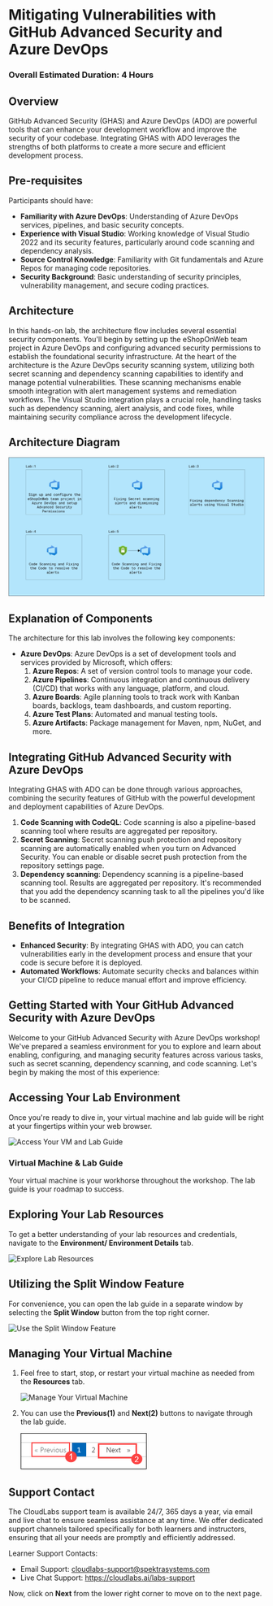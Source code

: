 # Mitigating Vulnerabilities with GitHub Advanced Security and Azure DevOps
### Overall Estimated Duration: 4 Hours
## Overview

GitHub Advanced Security (GHAS) and Azure DevOps (ADO) are powerful tools that can enhance your development workflow and improve the security of your codebase. Integrating GHAS with ADO leverages the strengths of both platforms to create a more secure and efficient development process.

## Pre-requisites

Participants should have:
* **Familiarity with Azure DevOps**: Understanding of Azure DevOps services, pipelines, and basic security concepts.
* **Experience with Visual Studio**: Working knowledge of Visual Studio 2022 and its security features, particularly around code scanning and dependency analysis.
* **Source Control Knowledge**: Familiarity with Git fundamentals and Azure Repos for managing code repositories.
* **Security Background**: Basic understanding of security principles, vulnerability management, and secure coding practices.

## Architecture
In this hands-on lab, the architecture flow includes several essential security components. You'll begin by setting up the eShopOnWeb team project in Azure DevOps and configuring advanced security permissions to establish the foundational security infrastructure. At the heart of the architecture is the Azure DevOps security scanning system, utilizing both secret scanning and dependency scanning capabilities to identify and manage potential vulnerabilities. These scanning mechanisms enable smooth integration with alert management systems and remediation workflows. The Visual Studio integration plays a crucial role, handling tasks such as dependency scanning, alert analysis, and code fixes, while maintaining security compliance across the development lifecycle.
## Architecture Diagram
![Architecture Diagram](media/arch.png)
## Explanation of Components
The architecture for this lab involves the following key components:

- **Azure DevOps**: Azure DevOps is a set of development tools and services provided by Microsoft, which offers:
    1. **Azure Repos**: A set of version control tools to manage your code.
    2. **Azure Pipelines**: Continuous integration and continuous delivery (CI/CD) that works with any language, platform, and cloud.
    3. **Azure Boards**: Agile planning tools to track work with Kanban boards, backlogs, team dashboards, and custom reporting.
    4. **Azure Test Plans**: Automated and manual testing tools.
    5. **Azure Artifacts**: Package management for Maven, npm, NuGet, and more.

## Integrating GitHub Advanced Security with Azure DevOps

Integrating GHAS with ADO can be done through various approaches, combining the security features of GitHub with the powerful development and deployment capabilities of Azure DevOps.

1. **Code Scanning with CodeQL**: Code scanning is also a pipeline-based scanning tool where results are aggregated per repository.
2. **Secret Scanning**: Secret scanning push protection and repository scanning are automatically enabled when you turn on Advanced Security. You can enable or disable secret push protection from the repository settings page.
3. **Dependency scanning**: Dependency scanning is a pipeline-based scanning tool. Results are aggregated per repository. It's recommended that you add the dependency scanning task to all the pipelines you'd like to be scanned.

## Benefits of Integration

- **Enhanced Security**: By integrating GHAS with ADO, you can catch vulnerabilities early in the development process and ensure that your code is secure before it is deployed.
- **Automated Workflows**: Automate security checks and balances within your CI/CD pipeline to reduce manual effort and improve efficiency.

## Getting Started with Your GitHub Advanced Security with Azure DevOps
 
Welcome to your GitHub Advanced Security with Azure DevOps workshop! We've prepared a seamless environment for you to explore and learn about enabling, configuring, and managing security features across various tasks, such as secret scanning, dependency scanning, and code scanning. Let's begin by making the most of this experience:
 
## Accessing Your Lab Environment
 
Once you're ready to dive in, your virtual machine and lab guide will be right at your fingertips within your web browser.
 
  ![Access Your VM and Lab Guide](media/labguide-1.png)

### Virtual Machine & Lab Guide
 
Your virtual machine is your workhorse throughout the workshop. The lab guide is your roadmap to success.
 
## Exploring Your Lab Resources
 
To get a better understanding of your lab resources and credentials, navigate to the **Environment/ Environment Details** tab.
 
  ![Explore Lab Resources](media/env-1.png)
 
## Utilizing the Split Window Feature
 
For convenience, you can open the lab guide in a separate window by selecting the **Split Window** button from the top right corner.
 
  ![Use the Split Window Feature](media/spl.png)
 
## Managing Your Virtual Machine
 
1. Feel free to start, stop, or restart your virtual machine as needed from the **Resources** tab.

   ![Manage Your Virtual Machine](media/res.png)
  
1. You can use the **Previous(1)** and **Next(2)** buttons to navigate through the lab guide.

   ![](media/lc-image(3)-1.png)

## Support Contact

The CloudLabs support team is available 24/7, 365 days a year, via email and live chat to ensure seamless assistance at any time. We offer dedicated support channels tailored specifically for both learners and instructors, ensuring that all your needs are promptly and efficiently addressed.

Learner Support Contacts:

- Email Support: cloudlabs-support@spektrasystems.com
- Live Chat Support: https://cloudlabs.ai/labs-support

Now, click on **Next** from the lower right corner to move on to the next page.